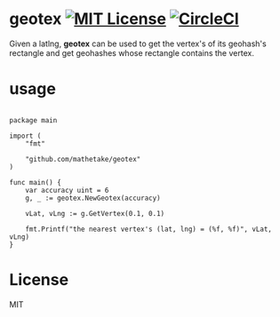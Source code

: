 # geotex [![MIT License](http://img.shields.io/badge/license-MIT-blue.svg?style=flat)](LICENSE) [![CircleCI](https://circleci.com/gh/mathetake/geotex.svg?style=shield)](https://circleci.com/gh/mathetake/geotex)

Given a latlng, __geotex__ can be used to get the vertex's of its geohash's rectangle  and get geohashes whose rectangle contains the vertex.

# usage

```golang

package main

import (
	"fmt"

	"github.com/mathetake/geotex"
)

func main() {
	var accuracy uint = 6
	g, _ := geotex.NewGeotex(accuracy)

	vLat, vLng := g.GetVertex(0.1, 0.1)

	fmt.Printf("the nearest vertex's (lat, lng) = (%f, %f)", vLat, vLng)
}

```


# License
MIT